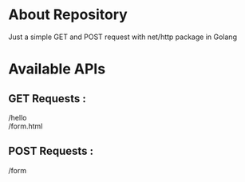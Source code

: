# About Repository
Just a simple GET and POST request with net/http package in Golang

# Available APIs
## GET Requests :
/hello\
/form.html
## POST Requests :
/form
